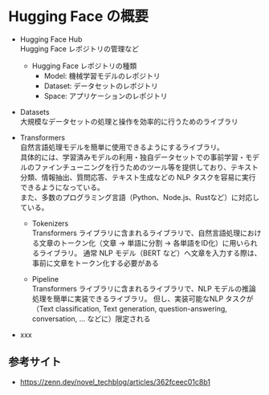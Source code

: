 # Hugging Face の概要

- Hugging Face Hub<br>
    Hugging Face レポジトリの管理など

    - Hugging Face レポジトリの種類
        - Model: 機械学習モデルのレポジトリ
        - Dataset: データセットのレポジトリ
        - Space: アプリケーションのレポジトリ

- Datasets<br>
    大規模なデータセットの処理と操作を効率的に行うためのライブラリ

- Transformers<br>
    自然言語処理モデルを簡単に使用できるようにするライブラリ。<br>
    具体的には、学習済みモデルの利用・独自データセットでの事前学習・モデルのファインチューニングを行うためのツール等を提供しており、テキスト分類、情報抽出、質問応答、テキスト生成などの NLP タスクを容易に実行できるようになっている。<br>
    また、多数のプログラミング言語（Python、Node.js、Rustなど）に対応している。

    - Tokenizers<br>
        Transformers ライブラリに含まれるライブラリで、自然言語処理における文章のトークン化（文章 -> 単語に分割 -> 各単語をID化）に用いられるライブラリ。
        通常 NLP モデル（BERT など）へ文章を入力する際は、事前に文章をトークン化する必要がある<br>

    - Pipeline<br>
        Transformers ライブラリに含まれるライブラリで、NLP モデルの推論処理を簡単に実装できるライブラリ。
        但し、実装可能なNLP タスクが（Text classification, Text generation, question-answering, conversation, ... などに）限定される

- xxx

## 参考サイト
- https://zenn.dev/novel_techblog/articles/362fceec01c8b1

